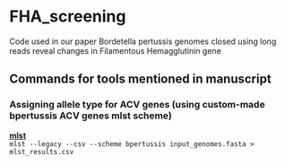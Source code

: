 # FHA_screening
Code used in our paper Bordetella pertussis genomes closed using long reads reveal changes in Filamentous Hemagglutinin gene 

## Commands for tools mentioned in manuscript

### Assigning allele type for ACV genes (using custom-made bpertussis ACV genes mlst scheme)
**[mlst](https://github.com/tseemann/mlst)**  
`mlst --legacy --csv --scheme bpertussis input_genomes.fasta > mlst_results.csv `
